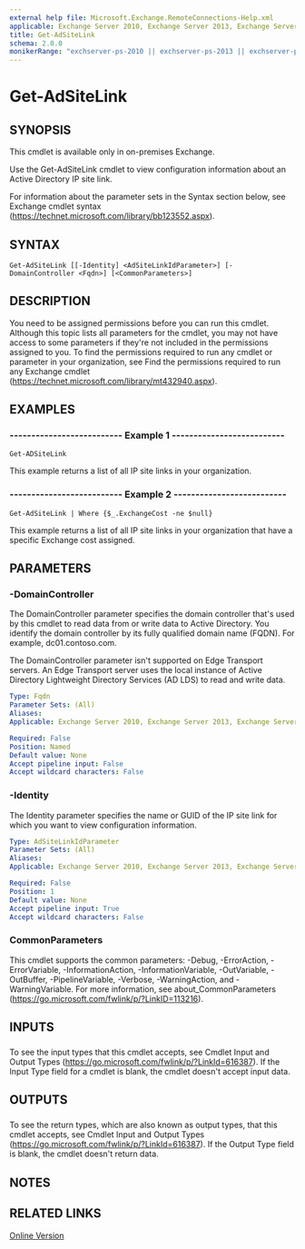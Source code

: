 ```yaml
---
external help file: Microsoft.Exchange.RemoteConnections-Help.xml
applicable: Exchange Server 2010, Exchange Server 2013, Exchange Server 2016
title: Get-AdSiteLink
schema: 2.0.0
monikerRange: "exchserver-ps-2010 || exchserver-ps-2013 || exchserver-ps-2016"
---
```


# Get-AdSiteLink

## SYNOPSIS
This cmdlet is available only in on-premises Exchange.

Use the Get-AdSiteLink cmdlet to view configuration information about an Active Directory IP site link.

For information about the parameter sets in the Syntax section below, see Exchange cmdlet syntax (https://technet.microsoft.com/library/bb123552.aspx).

## SYNTAX

```
Get-AdSiteLink [[-Identity] <AdSiteLinkIdParameter>] [-DomainController <Fqdn>] [<CommonParameters>]
```

## DESCRIPTION
You need to be assigned permissions before you can run this cmdlet. Although this topic lists all parameters for the cmdlet, you may not have access to some parameters if they're not included in the permissions assigned to you. To find the permissions required to run any cmdlet or parameter in your organization, see Find the permissions required to run any Exchange cmdlet (https://technet.microsoft.com/library/mt432940.aspx).

## EXAMPLES

### -------------------------- Example 1 --------------------------
```
Get-ADSiteLink
```

This example returns a list of all IP site links in your organization.

### -------------------------- Example 2 --------------------------
```
Get-AdSiteLink | Where {$_.ExchangeCost -ne $null}
```

This example returns a list of all IP site links in your organization that have a specific Exchange cost assigned.

## PARAMETERS

### -DomainController
The DomainController parameter specifies the domain controller that's used by this cmdlet to read data from or write data to Active Directory. You identify the domain controller by its fully qualified domain name (FQDN). For example, dc01.contoso.com.

The DomainController parameter isn't supported on Edge Transport servers. An Edge Transport server uses the local instance of Active Directory Lightweight Directory Services (AD LDS) to read and write data.

```yaml
Type: Fqdn
Parameter Sets: (All)
Aliases:
Applicable: Exchange Server 2010, Exchange Server 2013, Exchange Server 2016

Required: False
Position: Named
Default value: None
Accept pipeline input: False
Accept wildcard characters: False
```

### -Identity
The Identity parameter specifies the name or GUID of the IP site link for which you want to view configuration information.

```yaml
Type: AdSiteLinkIdParameter
Parameter Sets: (All)
Aliases:
Applicable: Exchange Server 2010, Exchange Server 2013, Exchange Server 2016

Required: False
Position: 1
Default value: None
Accept pipeline input: True
Accept wildcard characters: False
```

### CommonParameters
This cmdlet supports the common parameters: -Debug, -ErrorAction, -ErrorVariable, -InformationAction, -InformationVariable, -OutVariable, -OutBuffer, -PipelineVariable, -Verbose, -WarningAction, and -WarningVariable. For more information, see about_CommonParameters (https://go.microsoft.com/fwlink/p/?LinkID=113216).

## INPUTS

###  
To see the input types that this cmdlet accepts, see Cmdlet Input and Output Types (https://go.microsoft.com/fwlink/p/?LinkId=616387). If the Input Type field for a cmdlet is blank, the cmdlet doesn't accept input data.

## OUTPUTS

###  
To see the return types, which are also known as output types, that this cmdlet accepts, see Cmdlet Input and Output Types (https://go.microsoft.com/fwlink/p/?LinkId=616387). If the Output Type field is blank, the cmdlet doesn't return data.

## NOTES

## RELATED LINKS

[Online Version](https://technet.microsoft.com/library/7c6fe606-358c-4e61-8c13-c4e951548064.aspx)

